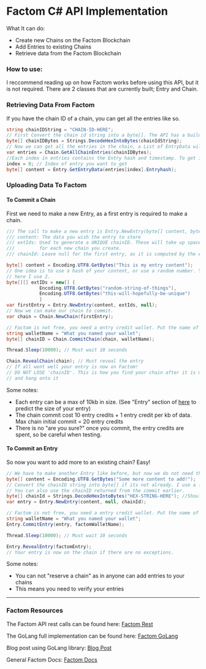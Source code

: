 # Factom C# API Implementation

What It can do:

 * Create new Chains on the Factom Blockchain
 * Add Entries to existing Chains
 * Retrieve data from the Factom Blockchain

### **How to use:**
I reccommend reading up on how Factom works before using this API, but it is not required.
There are 2 classes that are currently built; Entry and Chain.

### Retrieving Data From Factom
If you have the chain ID of a chain, you can get all the entries like so.
```cs
string chainIDString = "CHAIN-ID-HERE";
// First Convert the chain id string into a byte[]. The API has a build in converter.
byte[] chainIDBytes = Strings.DecodeHexIntoBytes(chainIdString);
// Now we can get all the entries in the chain, a List of EntryData will be returned.
var entries = Chain.GetAllChainEntries(chainIDBytes);
//Each index in entries contains the Entry hash and timestamp. To get it's content, use:
index = 0; // Index of entry you want to get
byte[] content = Entry.GetEntryData(entries[index].Entryhash);
````

### Uploading Data To Factom
#### To Commit a Chain
First we need to make a new Entry, as a first entry is required to make a chain.
```cs
/// The call to make a new entry is Entry.NewEntry(byte[] content, byte[][] extIds, byte[] chainId)
/// content: The data you wish the entry to store
/// extIds: Used to generate a UNIQUE chainID. These will take up space in the Entry, and make these unique
///         for each new chain you create.
/// chainId: Leave null for the first entry, as it is computed by the extIds

byte[] content = Encoding.UTF8.GetBytes("This is my entry content");
// One idea is to use a hash of your content, or use a random number. You can use any number of extIds,
// here I use 2.
byte[][] extIDs = new[] {
            Encoding.UTF8.GetBytes("random-string-of-things"),
            Encoding.UTF8.GetBytes("this-will-hopefully-be-unique")
            }
var firstEntry = Entry.NewEntry(content, extIds, null);
// Now we can make our chain to commit.
var chain = Chain.NewChain(firstEntry);

// Factom is not free, you need a entry credit wallet. Put the name of your wallet here:
string walletName = "What you named your wallet";
byte[] chainID = Chain.CommitChain(chain, walletName);

Thread.Sleep(10000); // Must wait 10 seconds

Chain.RevealChain(chain); // Must reveal the entry
// If all went well your entry is now on Factom!
// DO NOT LOSE 'chainID'. This is how you find your chain after it is made, so make it a form of output
// and hang onto it

```
Some notes:
- Each entry can be  a max of 10kb in size. (See "Entry" section of [here](https://github.com/FactomProject/FactomDocs/blob/master/factomDataStructureDetails.md) to predict the size of your entry)
- The chain commit cost 10 entry credits + 1 entry credit per kb of data. Max chain initial commit = 20 entry credits
- There is no "are you sure?" once you commit, the entry credits are spent, so be careful when testing.

#### To Commit an Entry
So now you want to add more to an existing chain? Easy!
```cs
// We have to make another Entry like before, but now we do not need the extIds.
byte[] content = Encoding.UTF8.GetBytes("Some more content to add!");
// Convert the chainID string into byte[] if its not already. I use a function I made, you can too.
// You can also use the chainID returned from the commit earlier.
byte[] chainId = Strings.DecodeHexIntoBytes("HEX-STRING-HERE"); //Should be in hex, case does not matter
var entry = Entry.NewEntry(content, null, chainId);

// Factom is not free, you need a entry credit wallet. Put the name of your wallet here:
string walletName = "What you named your wallet";
Entry.CommitEntry(entry, factomWalletName);

Thread.Sleep(10000); // Must wait 10 seconds

Entry.RevealEntry(factomEntry);
// Your entry is now on the chain if there are no exceptions.
```
Some notes:
- You can not "reserve a chain" as in anyone can add entries to your chains
- This means you need to verify your entries


---

### Factom Resources
The Factom API rest calls can be found here: [Factom Rest](https://github.com/FactomProject/FactomDocs/blob/master/FactoidAPI.md) 

The GoLang full implementation can be found here: [Factom GoLang](https://github.com/FactomProject/factom/)

Blog post using GoLang library: [Blog Post](http://www.factom.com/monitoring-the-poloniex-exchange-with-factom/)

General Factom Docs: [Factom Docs](https://github.com/FactomProject/FactomDocs)
